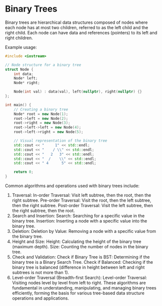# Binary Trees

Binary trees are hierarchical data structures composed of nodes where each node has at most two children, referred to as the left child and the right child. Each node can have data and references (pointers) to its left and right children.

Example usage:
```c++
#include <iostream>

// Node structure for a binary tree
struct Node {
    int data;
    Node* left;
    Node* right;

    Node(int val) : data(val), left(nullptr), right(nullptr) {}
};

int main() {
    // Creating a binary tree
    Node* root = new Node(1);
    root->left = new Node(2);
    root->right = new Node(3);
    root->left->left = new Node(4);
    root->left->right = new Node(5);

    // Visual representation of the binary tree
    std::cout << "     1" << std::endl;
    std::cout << "    / \\" << std::endl;
    std::cout << "   2   3" << std::endl;
    std::cout << "  /    \\" << std::endl;
    std::cout << " 4      5" << std::endl;

    return 0;
}
```

Common algorithms and operations used with binary trees include:

1. Traversal:
   In-order Traversal: Visit left subtree, then the root, then the right subtree.
   Pre-order Traversal: Visit the root, then the left subtree, then the right subtree.
   Post-order Traversal: Visit the left subtree, then the right subtree, then the root.
2. Search and Insertion:
   Search: Searching for a specific value in the binary tree.
   Insertion: Inserting a node with a specific value into the binary tree.
3. Deletion:
   Deletion by Value: Removing a node with a specific value from the binary tree.
4. Height and Size:
   Height: Calculating the height of the binary tree (maximum depth).
   Size: Counting the number of nodes in the binary tree.
5. Check and Validation:
   Check if Binary Tree is BST: Determining if the binary tree is a Binary Search Tree.
   Check if Balanced: Checking if the binary tree is balanced (difference in height between left and right subtrees is not more than 1).
6. Level-order Traversal (Breadth-first Search):
   Level-order Traversal: Visiting nodes level by level from left to right.
   These algorithms are fundamental in understanding, manipulating, and managing binary trees efficiently, forming the basis for various tree-based data structure operations and applications.